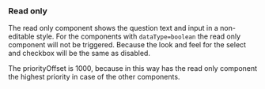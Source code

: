 ### Read only
The read only component shows the question text and input in a non-editable style. For the components
with `dataType=boolean` the read only component will not be triggered. Because the look and feel for
the select and checkbox will be the same as disabled.

The priorityOffset is 1000, because in this way has the read only component the highest priority in case 
of the other components.



